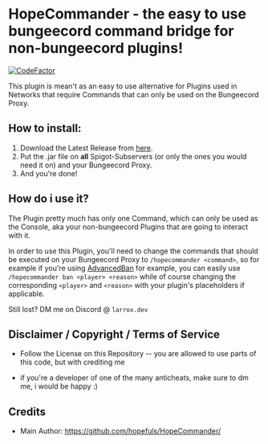 # HopeCommander - the easy to use bungeecord command bridge for non-bungeecord plugins!
[![CodeFactor](https://www.codefactor.io/repository/github/hopefuls/hopecommander/badge)](https://www.codefactor.io/repository/github/hopefuls/hopecommander)

This plugin is mean't as an easy to use alternative for Plugins used in Networks that require Commands that can only be used on the Bungeecord Proxy.
## How to install:

 1. Download the Latest Release from [here](https://github.com/copyandbuild/HopeCommander/releases/).
 2. Put the .jar file on **all** Spigot-Subservers (or only the ones you would need it on) and your Bungeecord Proxy.
 3. And you're done!
 
 ## How do i use it?
 The Plugin pretty much has only one Command, which can only be used as the Console, aka your non-bungeecord Plugins that are going to interact with it.
 
 In order to use this Plugin, you'll need to change the commands that should be executed on your Bungeecord Proxy to `/hopecommander <command>`, so for example if you're using [AdvancedBan](https://www.spigotmc.org/resources/advancedban.8695/) for example, you can easily use `/hopecommander ban <player> <reason>` while of course changing the corresponding `<player>` and `<reason>` with your plugin's placeholders if applicable.



Still lost? DM me on Discord @ `larrox.dev`

 
 
 ## Disclaimer / Copyright / Terms of Service
- Follow the License on this Repository
-- you are allowed to use parts of this code, but with crediting me

- if you're a developer of one of the many anticheats, make sure to dm me, i would be happy :)

 ## Credits
 - Main Author: https://github.com/hopefuls/HopeCommander/
